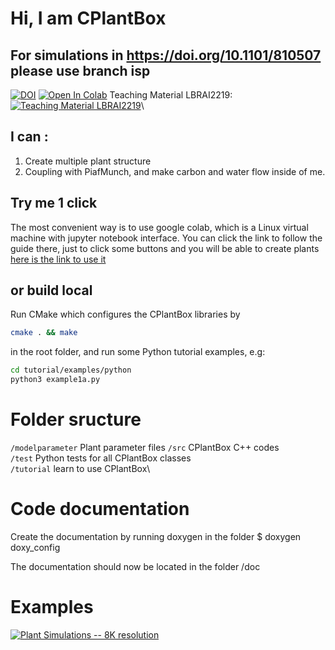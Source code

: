 
# Hi, I am CPlantBox

## For simulations in https://doi.org/10.1101/810507 please use branch isp

[![DOI](https://zenodo.org/badge/95107851.svg)](https://zenodo.org/badge/latestdoi/95107851) [![Open In Colab](https://colab.research.google.com/assets/colab-badge.svg)](https://colab.research.google.com/github/Plant-Root-Soil-Interactions-Modelling/CPlantBox/blob/master/tutorial/jupyter/CPlantBox_PiafMunch_Tutorial_(include_installation).ipynb) Teaching Material LBRAI2219:[![Teaching Material LBRAI2219](https://badgen.net/badge/Launch/on%20Google%20Colab/blue?icon=terminal)](https://colab.research.google.com/github/Plant-Root-Soil-Interactions-Modelling/CPlantBox/blob/master/tutorial/jupyter/CPlantBox_Lesson.ipynb)\

## I can :
1. Create multiple plant structure
2. Coupling with PiafMunch, and make carbon and water flow inside of me.

## Try me 1 click

The most convenient way is to use google colab, which is a Linux virtual machine with jupyter notebook interface.
You can click the link to follow the guide there, just to click some buttons and you will be able to create plants
[here is the link to use it](https://colab.research.google.com/github/Plant-Root-Soil-Interactions-Modelling/CPlantBox/blob/master/python/CPlantBox_PiafMunch_Tutorial_(include_installation).ipynb)

## or build local

 Run CMake which configures the CPlantBox libraries by 
```bash
cmake . && make
```
in the root folder, and run some Python tutorial examples, e.g:
```bash
cd tutorial/examples/python
python3 example1a.py
```

# Folder sructure

`/modelparameter`		Plant parameter files
`/src`			CPlantBox C++ codes\
`/test`   Python tests for all CPlantBox classes\
`/tutorial` 		learn to use CPlantBox\

# Code documentation

Create the documentation by running doxygen in the folder 
$ doxygen doxy_config

The documentation should now be located in the folder /doc


# Examples

[![Plant Simulations -- 8K resolution](https://img.youtube.com/vi/jNbvjW-WFvk/0.jpg)](https://www.youtube.com/watch?v=jNbvjW-WFvk "CPlantBox Simulations -- 8K resolution")



